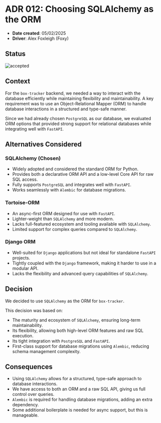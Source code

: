 # ADR 012: Choosing SQLAlchemy as the ORM

- **Date created**: 05/02/2025
- **Driver**: Alex Foxleigh (Foxy)

## Status

![accepted]

## Context

For the `box-tracker` backend, we needed a way to interact with the database efficiently while maintaining flexibility and maintainability. A key requirement was to use an Object-Relational Mapper (ORM) to handle database interactions in a structured and type-safe manner.

Since we had already chosen `PostgreSQL` as our database, we evaluated ORM options that provided strong support for relational databases while integrating well with `FastAPI`.

## Alternatives Considered

### SQLAlchemy (Chosen)

- Widely adopted and considered the standard ORM for Python.
- Provides both a declarative ORM API and a low-level Core API for raw SQL access.
- Fully supports `PostgreSQL` and integrates well with `FastAPI`.
- Works seamlessly with `Alembic` for database migrations.

### Tortoise-ORM

- An async-first ORM designed for use with `FastAPI`.
- Lighter-weight than `SQLAlchemy` and more modern.
- Lacks full-featured ecosystem and tooling available with `SQLAlchemy`.
- Limited support for complex queries compared to `SQLAlchemy`.

### Django ORM

- Well-suited for `Django` applications but not ideal for standalone `FastAPI` projects.
- Tightly coupled with the `Django` framework, making it harder to use in a modular API.
- Lacks the flexibility and advanced query capabilities of `SQLAlchemy`.

## Decision

We decided to use `SQLAlchemy` as the ORM for `box-tracker`.

This decision was based on:

- The maturity and ecosystem of `SQLAlchemy`, ensuring long-term maintainability.
- Its flexibility, allowing both high-level ORM features and raw SQL execution.
- Its tight integration with `PostgreSQL` and `FastAPI`.
- First-class support for database migrations using `Alembic`, reducing schema management complexity.

## Consequences

- Using `SQLAlchemy` allows for a structured, type-safe approach to database interactions.
- We have access to both an ORM and a raw SQL API, giving us full control over queries.
- `Alembic` is required for handling database migrations, adding an extra dependency.
- Some additional boilerplate is needed for async support, but this is manageable.

[proposed]: https://img.shields.io/badge/Proposed-yellow?style=for-the-badge
[accepted]: https://img.shields.io/badge/Accepted-green?style=for-the-badge
[superceded]: https://img.shields.io/badge/Superceded-orange?style=for-the-badge
[rejected]: https://img.shields.io/badge/Rejected-red?style=for-the-badge
[deprecated]: https://img.shields.io/badge/Deprecated-grey?style=for-the-badge
